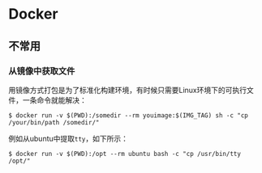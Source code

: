 # Docker

## 不常用
### 从镜像中获取文件
用镜像方式打包是为了标准化构建环境，有时候只需要Linux环境下的可执行文件，一条命令就能解决：
```
$ docker run -v $(PWD):/somedir --rm youimage:$(IMG_TAG) sh -c "cp /your/bin/path /somedir/"
```
例如从ubuntu中提取`tty`，如下所示：
```
$ docker run -v $(PWD):/opt --rm ubuntu bash -c "cp /usr/bin/tty /opt/"
```

